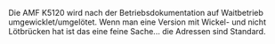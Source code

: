 Die AMF K5120 wird nach der Betriebsdokumentation auf Waitbetrieb umgewicklet/umgelötet. 
Wenn man eine Version mit Wickel- und nicht Lötbrücken hat ist das eine feine Sache... die Adressen sind Standard.
